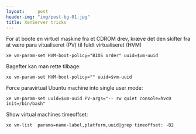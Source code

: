 ```yaml
---
layout:     post
header-img: "img/post-bg-01.jpg"
title: XenServer tricks
---
```


For at boote en virtuel maskine fra et CDROM drev, kræve det den skifter fra at være para vitualiseret (PV) til fuldt virtualiseret (HVM)

```
xe vm-param-set HVM-boot-policy="BIOS order" uuid=$vm-uuid
```

Bagefter kan man rette tilbage:

```
xe vm-param-set HVM-boot-policy="" uuid=$vm-uuid
```

Force paravirtual Ubuntu machine into single user mode:

```
xe vm-param-set uuid=$vm-uuid PV-args="-- rw quiet console=hvc0  init=/bin/bash"
```

Show virtual machines timeoffset:

```
xe vm-list  params=name-label,platform,uuid|grep timeoffset: -B2
```
